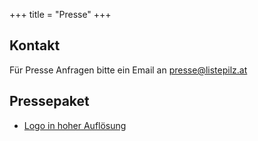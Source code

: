 +++
title = "Presse"
+++

## Kontakt

Für Presse Anfragen bitte ein Email an [presse@listepilz.at](mailto:presse@listepilz.at)


## Pressepaket

* [Logo in hoher Auflösung](/assets/images/listepilz_logo_large.png)